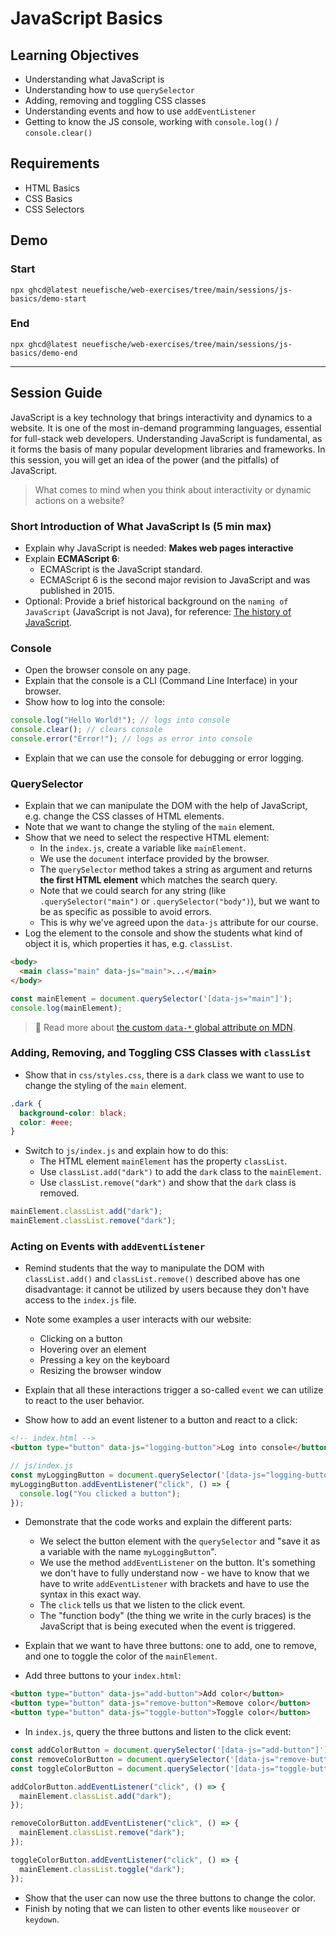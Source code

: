 # JavaScript Basics

## Learning Objectives

- Understanding what JavaScript is
- Understanding how to use `querySelector`
- Adding, removing and toggling CSS classes
- Understanding events and how to use `addEventListener`
- Getting to know the JS console, working with `console.log()` / `console.clear()`

## Requirements

- HTML Basics
- CSS Basics
- CSS Selectors

## Demo

### Start

```
npx ghcd@latest neuefische/web-exercises/tree/main/sessions/js-basics/demo-start
```

### End

```
npx ghcd@latest neuefische/web-exercises/tree/main/sessions/js-basics/demo-end
```

---

## Session Guide

JavaScript is a key technology that brings interactivity and dynamics to a website. It is one of the most in-demand programming languages, essential for full-stack web developers. Understanding JavaScript is fundamental, as it forms the basis of many popular development libraries and frameworks. In this session, you will get an idea of the power (and the pitfalls) of JavaScript.

> What comes to mind when you think about interactivity or dynamic actions on a website?

### Short Introduction of What JavaScript Is (5 min max)

- Explain why JavaScript is needed: **Makes web pages interactive**
- Explain **ECMAScript 6**:
  - ECMAScript is the JavaScript standard.
  - ECMAScript 6 is the second major revision to JavaScript and was published in 2015.
- Optional: Provide a brief historical background on the `naming of JavaScript` (JavaScript is not Java), for
  reference: [The history of JavaScript](https://www.springboard.com/blog/data-science/history-of-javascript/).

### Console

- Open the browser console on any page.
- Explain that the console is a CLI (Command Line Interface) in your browser.
- Show how to log into the console:

```js
console.log("Hello World!"); // logs into console
console.clear(); // clears console
console.error("Error!"); // logs as error into console
```

- Explain that we can use the console for debugging or error logging.

### QuerySelector

- Explain that we can manipulate the DOM with the help of JavaScript, e.g. change the CSS classes of HTML elements.
- Note that we want to change the styling of the `main` element.
- Show that we need to select the respective HTML element:
  - In the `index.js`, create a variable like `mainElement`.
  - We use the `document` interface provided by the browser.
  - The `querySelector` method takes a string as argument and returns **the first HTML element** which matches the search query.
  - Note that we could search for any string (like `.querySelector("main")` or `.querySelector("body")`), but we want to be as specific as possible to avoid errors.
  - This is why we've agreed upon the `data-js` attribute for our course.
- Log the element to the console and show the students what kind of object it is, which properties it has, e.g. `classList`.

```html
<body>
  <main class="main" data-js="main">...</main>
</body>
```

```js
const mainElement = document.querySelector('[data-js="main"]');
console.log(mainElement);
```

> 📙 Read more about [the custom `data-*` global attribute on MDN](https://developer.mozilla.org/en-US/docs/Web/HTML/Global_attributes/data-*).

### Adding, Removing, and Toggling CSS Classes with `classList`

- Show that in `css/styles.css`, there is a `dark` class we want to use to change the styling of the `main` element.

```css
.dark {
  background-color: black;
  color: #eee;
}
```

- Switch to `js/index.js` and explain how to do this:
  - The HTML element `mainElement` has the property `classList`.
  - Use `classList.add("dark")` to add the `dark` class to the `mainElement`.
  - Use `classList.remove("dark")` and show that the `dark` class is removed.

```js
mainElement.classList.add("dark");
mainElement.classList.remove("dark");
```

### Acting on Events with `addEventListener`

- Remind students that the way to manipulate the DOM with `classList.add()` and `classList.remove()` described above has one disadvantage: it cannot be utilized by users because they don't have access to the `index.js` file.
- Note some examples a user interacts with our website:
  - Clicking on a button
  - Hovering over an element
  - Pressing a key on the keyboard
  - Resizing the browser window
- Explain that all these interactions trigger a so-called `event` we can utilize to react to the user behavior.

- Show how to add an event listener to a button and react to a click:

```html
<!-- index.html -->
<button type="button" data-js="logging-button">Log into console</button>
```

```js
// js/index.js
const myLoggingButton = document.querySelector('[data-js="logging-button"]');
myLoggingButton.addEventListener("click", () => {
  console.log("You clicked a button");
});
```

- Demonstrate that the code works and explain the different parts:

  - We select the button element with the `querySelector` and "save it as a variable with the name `myLoggingButton`".
  - We use the method `addEventListener` on the button. It's something we don't have to fully understand now - we have to know that we have to write `addEventListener` with brackets and have to use the syntax in this exact way.
  - The `click` tells us that we listen to the click event.
  - The "function body" (the thing we write in the curly braces) is the JavaScript that is being executed when the event is triggered.

- Explain that we want to have three buttons: one to add, one to remove, and one to toggle the color of the `mainElement`.
- Add three buttons to your `index.html`:

```html
<button type="button" data-js="add-button">Add color</button>
<button type="button" data-js="remove-button">Remove color</button>
<button type="button" data-js="toggle-button">Toggle color</button>
```

- In `index.js`, query the three buttons and listen to the click event:

```js
const addColorButton = document.querySelector('[data-js="add-button"]');
const removeColorButton = document.querySelector('[data-js="remove-button"]');
const toggleColorButton = document.querySelector('[data-js="toggle-button"]');

addColorButton.addEventListener("click", () => {
  mainElement.classList.add("dark");
});

removeColorButton.addEventListener("click", () => {
  mainElement.classList.remove("dark");
});

toggleColorButton.addEventListener("click", () => {
  mainElement.classList.toggle("dark");
});
```

- Show that the user can now use the three buttons to change the color.
- Finish by noting that we can listen to other events like `mouseover` or `keydown`.

